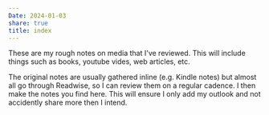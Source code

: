 ```yaml
---
Date: 2024-01-03
share: true
title: index
---
```


These are my rough notes on media that I've reviewed. This will include things such as books, youtube vides, web articles, etc.

The original notes are usually gathered inline (e.g. Kindle notes) but almost all go through Readwise, so I can review them on a regular cadence. I then make the notes you find here. This will ensure I only add my outlook and not accidently share more then I intend.